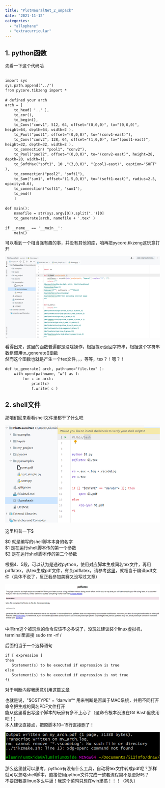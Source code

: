 ```yaml
---
title: "PlotNeuralNet_2_unpack"
date: "2021-11-12"
categories: 
  - "allophane"
  - "extracurricular"
---
```


## 1\. python函数

先看一下这个代码哈

```

import sys
sys.path.append('../')
from pycore.tikzeng import *

# defined your arch
arch = [
    to_head( '..' ),
    to_cor(),
    to_begin(),
    to_Conv("conv1", 512, 64, offset="(0,0,0)", to="(0,0,0)", height=64, depth=64, width=2 ),
    to_Pool("pool1", offset="(0,0,0)", to="(conv1-east)"),
    to_Conv("conv2", 128, 64, offset="(1,0,0)", to="(pool1-east)", height=32, depth=32, width=2 ),
    to_connection( "pool1", "conv2"), 
    to_Pool("pool2", offset="(0,0,0)", to="(conv2-east)", height=28, depth=28, width=1),
    to_SoftMax("soft1", 10 ,"(3,0,0)", "(pool1-east)", caption="SOFT"  ),
    to_connection("pool2", "soft1"),    
    to_Sum("sum1", offset="(1.5,0,0)", to="(soft1-east)", radius=2.5, opacity=0.6),
    to_connection("soft1", "sum1"),
    to_end()
    ]

def main():
    namefile = str(sys.argv[0]).split('.')[0]
    to_generate(arch, namefile + '.tex' )

if __name__ == '__main__':
    main()
```

可以看到一个相当强有趣的事，并没有其他的库，咱再把pycore.tikzeng这玩意打开

![](images/image-5.png)

看得出来，这里的函数普遍都是没啥操作，根据提示返回字符串，根据这个字符串数组调用to\_generate()函数  
然而这个函数也就是产生一个tex文件，，，等等，tex？！嗯？！

```
def to_generate( arch, pathname="file.tex" ):
    with open(pathname, "w") as f: 
        for c in arch:
            print(c)
            f.write( c )
```

## 2\. shell文件

那咱们回来看看shell文件里都干了什么吧

![](images/image-6.png)

这里科普一下$

$0 就是编写的shell脚本本身的名字  
$1 是在运行shell脚本传的第一个参数  
$2 是在运行shell脚本传的第二个参数

根据4、5段，可以认为是通过python，使用对应脚本生成同名tex文件，再用pdflatex，从tex生成pdf文件，有关pdflatex，请参考[这里](http://www.math.rug.nl/~trentelman/jacob/pdflatex/pdflatex.html)，就相当于编译pdf文件（具体不说了，反正我参加美赛又没写过文章）

![](images/image-7.png)

中间rm这个被玩烂的命令应该不必多说了，没玩过建议装个linux虚拟机，terminal里直接 sudo rm -rf / 

后面相当于一个选择语句

```
if [ expression ]
then
   Statement(s) to be executed if expression is true
else
   Statement(s) to be executed if expression is not true
fi
```

对于判断内容我愿意引用这篇[文章](https://www.jianshu.com/p/c91563b1961b)

也就是说，"$OSTYPE" = ”darwin“\* 用来判断是否属于MAC系统，并用不同打开命令把生成的同名PDF文件打开  
能从这里看出写这个脚本的玩家有多不上心了（这命令根本没法在Git Bash里使用吧！）  
本人建议直接点，把原脚本10~15行直接删了！

![](images/image-8.png)

那么这里就可以思考，python有没有什么工具，自动将tex文件转成pdf呢？那样就可以忽略shell脚本，直接使用python文件完成一整套流程岂不是更好吗？  
不要跟我提linux多么牛逼！我这个菜鸡只想在win里搞！！！（狗头）
